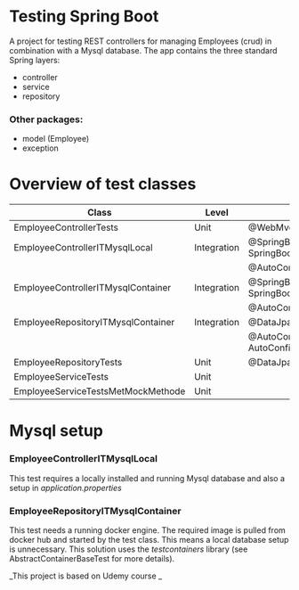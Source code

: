 # Testing Spring Boot
A project for testing REST controllers for managing Employees (crud) in combination with a Mysql database.
The app contains the three standard Spring layers:
- controller
- service
- repository
### Other packages:
- model (Employee)
- exception

# Overview of test classes

| Class                              | Level       | Class annotation                                                             |
|------------------------------------|-------------|------------------------------------------------------------------------------|
| EmployeeControllerTests            | Unit        | @WebMvcTest                                                                  |
| EmployeeControllerITMysqlLocal     | Integration | @SpringBootTest(webEnvironment = SpringBootTest.WebEnvironment.RANDOM_PORT)  |
|                                    |             | @AutoConfigureMockMvc                                                        |
| EmployeeControllerITMysqlContainer | Integration | @SpringBootTest(webEnvironment = SpringBootTest.WebEnvironment.RANDOM_PORT)  |
|                                    |             | @AutoConfigureMockMvc                                                        |
| EmployeeRepositoryITMysqlContainer | Integration | @DataJpaTest                                                                 |
|                                    |             | @AutoConfigureTestDatabase(replace = AutoConfigureTestDatabase.Replace.NONE) |                                                                                          |
| EmployeeRepositoryTests            | Unit        | @DataJpaTest                                                                 |
| EmployeeServiceTests               | Unit        |                                                                              |
| EmployeeServiceTestsMetMockMethode | Unit        |                                                                              |

# Mysql setup
### EmployeeControllerITMysqlLocal
This test requires a locally installed and running Mysql database and also a setup in _application.properties_ 
### EmployeeRepositoryITMysqlContainer
This test needs a running docker engine.
The required image is pulled from docker hub and started by the test class.
This means a local database setup is unnecessary.
This solution uses the _testcontainers_ library (see AbstractContainerBaseTest for more details).

_This project is based on Udemy course _
